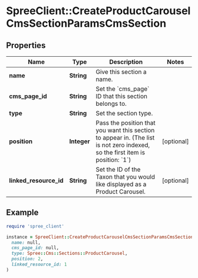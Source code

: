 # SpreeClient::CreateProductCarouselCmsSectionParamsCmsSection

## Properties

| Name | Type | Description | Notes |
| ---- | ---- | ----------- | ----- |
| **name** | **String** | Give this section a name. |  |
| **cms_page_id** | **String** | Set the &#x60;cms_page&#x60; ID that this section belongs to. |  |
| **type** | **String** | Set the section type. |  |
| **position** | **Integer** | Pass the position that you want this section to appear in. (The list is not zero indexed, so the first item is position: &#x60;1&#x60;) | [optional] |
| **linked_resource_id** | **String** | Set the ID of the Taxon that you would like displayed as a Product Carousel. | [optional] |

## Example

```ruby
require 'spree_client'

instance = SpreeClient::CreateProductCarouselCmsSectionParamsCmsSection.new(
  name: null,
  cms_page_id: null,
  type: Spree::Cms::Sections::ProductCarousel,
  position: 2,
  linked_resource_id: 1
)
```

